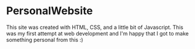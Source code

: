 # PersonalWebsite

This site was created with HTML, CSS, and a little bit of Javascript.
This was my first attempt at web development and I'm happy that I got to make something personal from this :)